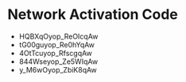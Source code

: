 # Network Activation Code
* HQBXqOyop_ReOIcqAw
* tG00guyop_Re0hYqAw
* 4OtTcuyop_RfscgqAw
* 844Wseyop_Ze5WIqAw
* y_M6wOyop_ZbiK8qAw